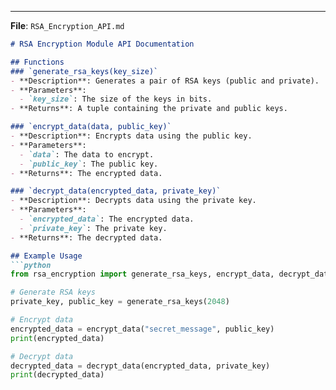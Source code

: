 
---

**File**: `RSA_Encryption_API.md`

```markdown
# RSA Encryption Module API Documentation

## Functions
### `generate_rsa_keys(key_size)`
- **Description**: Generates a pair of RSA keys (public and private).
- **Parameters**:
  - `key_size`: The size of the keys in bits.
- **Returns**: A tuple containing the private and public keys.

### `encrypt_data(data, public_key)`
- **Description**: Encrypts data using the public key.
- **Parameters**:
  - `data`: The data to encrypt.
  - `public_key`: The public key.
- **Returns**: The encrypted data.

### `decrypt_data(encrypted_data, private_key)`
- **Description**: Decrypts data using the private key.
- **Parameters**:
  - `encrypted_data`: The encrypted data.
  - `private_key`: The private key.
- **Returns**: The decrypted data.

## Example Usage
```python
from rsa_encryption import generate_rsa_keys, encrypt_data, decrypt_data

# Generate RSA keys
private_key, public_key = generate_rsa_keys(2048)

# Encrypt data
encrypted_data = encrypt_data("secret_message", public_key)
print(encrypted_data)

# Decrypt data
decrypted_data = decrypt_data(encrypted_data, private_key)
print(decrypted_data)